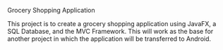 Grocery Shopping Application 

This project is to create a grocery shopping application using JavaFX, a SQL Database, and the MVC Framework. This will work as the base for another project in which the application will be transferred to Android. 
